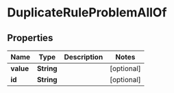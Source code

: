 

# DuplicateRuleProblemAllOf


## Properties

Name | Type | Description | Notes
------------ | ------------- | ------------- | -------------
**value** | **String** |  |  [optional]
**id** | **String** |  |  [optional]



